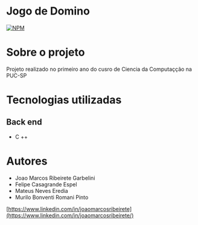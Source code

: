 # Jogo de Domino
[![NPM](https://img.shields.io/npm/l/react)](https://github.com/joaomarcosribeiretee/Domino_LPH/blob/main/LICENSE) 

# Sobre o projeto

Projeto realizado no primeiro ano do cusro de Ciencia da Computaçção na PUC-SP

# Tecnologias utilizadas
## Back end
- C ++

# Autores

- Joao Marcos Ribeirete Garbelini
- Felipe Casagrande Espel
- Mateus Neves Eredia
- Murilo Bonventi Romani Pinto

[https://www.linkedin.com/in/joaomarcosribeirete](https://www.linkedin.com/in/joaomarcosribeirete/)
